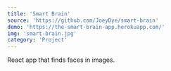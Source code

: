 ```yaml
---
title: 'Smart Brain'
source: 'https://github.com/JoeyDye/smart-brain'
demo: 'https://the-smart-brain-app.herokuapp.com/'
img: 'smart-brain.jpg'
category: 'Project'
---
```


React app that finds faces in images.
